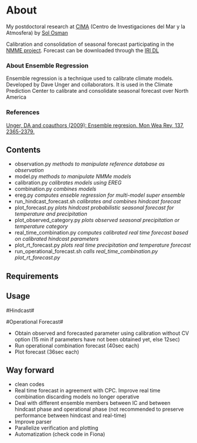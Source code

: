 # About #
My postdoctoral research at [CIMA](http://www.cima.fcen.uba.ar/) (Centro de Investigaciones del Mar y la Atmosfera) by [Sol Osman](https://www.researchgate.net/profile/Marisol_Osman)

Calibration and consolidation of seasonal forecast participating in the [NMME project](http://www.cpc.ncep.noaa.gov.gov/products/NMME/). Forecast can be downloaded through the [IRI DL](iridl.ldeo.columbia.edu/SOURCES/.Models/.NMME)


### About Ensemble Regression ###

Ensemble regression is a technique used to calibrate climate models. Developed by Dave Unger and collaborators. It is used in the Climate Prediction Center to calibrate and consolidate seasonal forecast over North America

### References ###

[Unger, DA and coauthors (2009): Ensemble regresion. Mon Wea Rev, 137, 2365-2379.](https://doi.org/10.1175)

 
## Contents ##

* observation.py
	_methods to manipulate reference database as observation_
* model.py
	_methods to manipulate NMMe models_	
* calibration.py 
	_calibrates models using EREG_
* combination.py
	_combines models_
* ereg.py
	_computes enseble regression for multi-model super ensemble_
* run_hindcast_forecast.sh
	_calibrates and combines hindcast forecast_
* plot_forecast.py
	_plots hindcast probabilistic seasonal forecast for temperature and precipitation_
* plot_observed_category.py
	_plots observed seasonal precipitation or temperature category_
* real_time_combination.py
	_computes calibrated real time forecast based on calibrated hindcast parameters_
* plot_rt_forecast.py
	_plots real time precipitation and temperature forecast_
* run_operational_forecast.sh
	_calls real_time_combination.py plot_rt_forecast.py_

## Requirements ##

## Usage ##

#Hindcast#

#Operational Forecast#
* Obtain observed and forecasted parameter using calibration without CV option (15 min if parameters have not been obtained yet, else 12sec)
* Run operational combination forecast (40sec each)
* Plot forecast (36sec each)

## Way forward ##
* clean codes
* Real time forecast in agreement with CPC. Improve real time combination discarding models no longer operative
* Deal with different ensemble members between IC and between hindcast phase and operational phase (not recommended to preserve performance between hindcast and real-time)
* Improve parser
* Parallelize verification and plotting
* Automatization (check code in Fiona)
